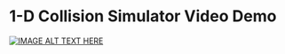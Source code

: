 # 1-D Collision Simulator Video Demo
[![IMAGE ALT TEXT HERE](https://img.youtube.com/vi/bmbkQHf-03Q/0.jpg)](https://www.youtube.com/watch?v=bmbkQHf-03Q)
